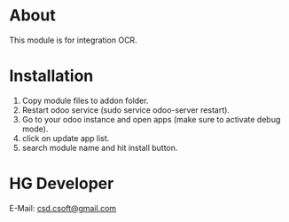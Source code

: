 # About

This module is for integration OCR.

# Installation

1. Copy module files to addon folder.
2. Restart odoo service (sudo service odoo-server restart).
3. Go to your odoo instance and open apps (make sure to activate debug mode).
4. click on update app list.
5. search module name and hit install button.

# HG Developer

E-Mail: csd.csoft@gmail.com

